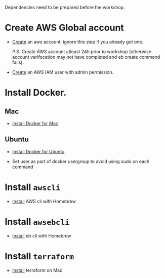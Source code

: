 Dependencies need to be prepared before the workshop.

# Create AWS Global account

- [Create](https://portal.aws.amazon.com/billing/signup#/start) an aws account, ignore this step if you already got one.

    P.S. Create AWS account atleast 24h prior to workshop (otherwise account verifocation may not have completed and eb create command fails).

- [Create](https://docs.aws.amazon.com/IAM/latest/UserGuide/id_users_create.html) an AWS IAM user with admin permission.

# Install Docker.

## Mac

- [Install Docker for Mac](https://docs.docker.com/docker-for-mac/install/)

## Ubuntu

- [Install Docker for Ubuntu](https://docs.docker.com/install/linux/docker-ce/ubuntu/#install-docker-ce)

- Set user as part of docker usergroup to avoid using sudo on each command



# Install `awscli`

- [Install](https://github.com/aws/aws-cli/issues/727) AWS cli with Homebrew

# Install `awsebcli`

- [Install](https://docs.aws.amazon.com/elasticbeanstalk/latest/dg/eb-cli3-install-osx.html) eb cli with Homebrew

# Install `terraform`

- [Install](https://www.bonusbits.com/wiki/HowTo:Install_Terraform_on_macOS) terraform on Mac
